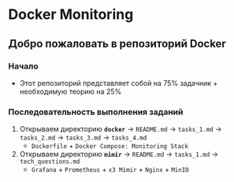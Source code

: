# Docker Monitoring

## Добро пожаловать в репозиторий Docker

### Начало
- Этот репозиторий представляет собой на 75% задачник + необходимую теорию на 25%

### Последовательность выполнения заданий
  1. Открываем директорию **`docker`** → `README.md` → `tasks_1.md` → `tasks_2.md` → `tasks_3.md` → `tasks_4.md`
      - `Dockerfile` + `Docker Compose: Monitoring Stack`
  3. Открываем директорию **`mimir`** → `README.md` → `tasks_1.md` → `tech_questions.md`
      - `Grafana` + `Prometheus` + `x3 Mimir` + `Nginx` + `MinIO`
